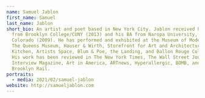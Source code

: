 ```yaml
---
name: Samuel Jablon
first_name: Samuel
last_name: Jablon
short_bio: An artist and poet based in New York City. Jablon received his MFA
  from Brooklyn College/CUNY (2013) and his BA from Naropa University, Boulder,
  Colorado (2009). He has performed and exhibited at the Museum of Modern Art,
  The Queens Museum, Hauser & Wirth, Storefront for Art and Architecture, The
  Kitchen, Artists Space, Blum & Poe, the Landing, and Ballon Rouge Collective.
  His work has been reviewed in The New York Times, The Wall Street Journal,
  Interview Magazine, Art in America, ARTnews, Hyperallergic, BOMB, and the
  Brooklyn Rail.
portraits:
  - media: 2021/02/samuel-jablon
website: http://samueljablon.com
---
```

